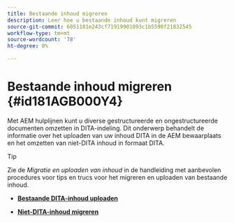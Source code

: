 ```yaml
---
title: Bestaande inhoud migreren
description: Leer hoe u bestaande inhoud kunt migreren
source-git-commit: 6051181e243cf71919901093c1b5590f21832545
workflow-type: tm+mt
source-wordcount: '78'
ht-degree: 0%

---
```



# Bestaande inhoud migreren {#id181AGB000Y4}

Met AEM hulplijnen kunt u diverse gestructureerde en ongestructureerde documenten omzetten in DITA-indeling. Dit onderwerp behandelt de informatie over het uploaden van uw inhoud DITA in de AEM bewaarplaats en het omzetten van niet-DITA inhoud in formaat DITA.

>[!TIP]
>
> Zie de *Migratie en uploaden van inhoud* in de handleiding met aanbevolen procedures voor tips en trucs voor het migreren en uploaden van bestaande inhoud.

- **[Bestaande DITA-inhoud uploaden](migrate-content-upload-existing-dita-content.md)**

- **[Niet-DITA-inhoud migreren](migrate-content-non-dita.md)**


